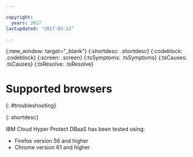```yaml
---

copyright:
  years: 2017
lastupdated: "2017-03-12"

---
```

{:new_window: target="_blank"}
{:shortdesc: .shortdesc}
{:codeblock: .codeblock}
{:screen: .screen}
{:tsSymptoms: .tsSymptoms}
{:tsCauses: .tsCauses}
{:tsResolve: .tsResolve}

# Supported browsers
{: #troubleshooting}


{: shortdesc}

IBM Cloud Hyper Protect DBaaS has been tested using:

  * Firefox version 56 and higher
  * Chrome version 61 and higher

